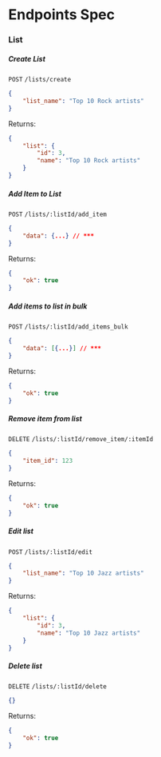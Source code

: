 # Endpoints Spec

### List

##### Create List
`POST` `/lists/create`
```json
{
    "list_name": "Top 10 Rock artists"
}
```
Returns:
```json
{
    "list": {
        "id": 3,
        "name": "Top 10 Rock artists"
    }
}
```

##### Add Item to List
`POST` `/lists/:listId/add_item`
```json
{
    "data": {...} // ***
}
```
Returns:
```json
{
    "ok": true
}
```
##### Add items to list in bulk
`POST` `/lists/:listId/add_items_bulk`
```json
{
    "data": [{...}] // ***
}
```
Returns:
```json
{
    "ok": true
}
```
##### Remove item from list
`DELETE` `/lists/:listId/remove_item/:itemId`
```json
{
    "item_id": 123
}
```
Returns:
```json
{
    "ok": true
}
```
##### Edit list
`POST` `/lists/:listId/edit`
```json
{
    "list_name": "Top 10 Jazz artists"
}
```
Returns:
```json
{
    "list": {
        "id": 3,
        "name": "Top 10 Jazz artists"
    }
}
```
##### Delete list
`DELETE` `/lists/:listId/delete`
```json
{}
```
Returns:
```json
{
    "ok": true
}
```


